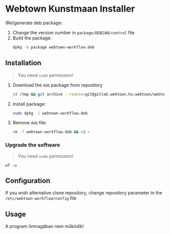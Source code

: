Webtown Kunstmaan Installer
===========================

(Re)generate deb package:

1. Change the version number in `package/DEBIAN/control` file
2. Build the package:
    ```bash
    dpkg -b package webtown-workflow.deb
    ```

## Installation

> You need `sudo` permission!

1. Download the `deb` package from repository
    ```bash
    cd /tmp && git archive --remote=git@gitlab.webtown.hu:webtown/webtown-workflow.git HEAD webtown-workflow.deb | tar -x
    ```
2. Install package:
    ``` bash
    sudo dpkg -i webtown-workflow.deb
    ```
3. Remove `deb` file:
    ```bash
    rm -f webtown-workflow.deb && cd ~
    ```

### Upgrade the software

> You need `sudo` permission!

    wf -u

## Configuration

If you wish alternative clone repository, change repository parameter in the `/etc/webtown-workflow/config` file

## Usage

A program önmagában nem működik!